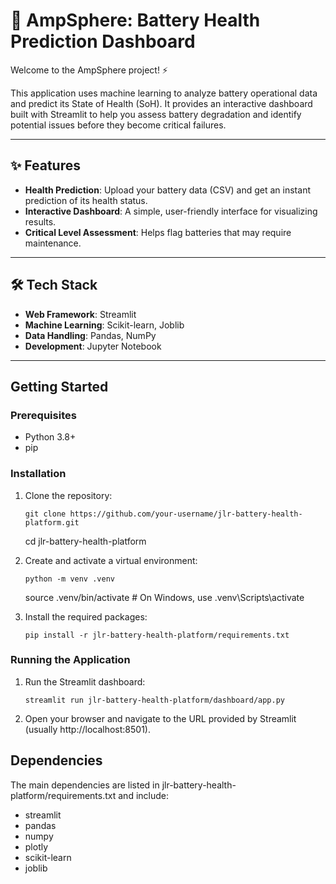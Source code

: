 # 🔋 AmpSphere: Battery Health Prediction Dashboard

Welcome to the AmpSphere project! ⚡️

This application uses machine learning to analyze battery operational data and predict its State of Health (SoH). It provides an interactive dashboard built with Streamlit to help you assess battery degradation and identify potential issues before they become critical failures.



---

## ✨ Features

* **Health Prediction**: Upload your battery data (CSV) and get an instant prediction of its health status.
* **Interactive Dashboard**: A simple, user-friendly interface for visualizing results.
* **Critical Level Assessment**: Helps flag batteries that may require maintenance.

---

## 🛠️ Tech Stack

* **Web Framework**: Streamlit
* **Machine Learning**: Scikit-learn, Joblib
* **Data Handling**: Pandas, NumPy
* **Development**: Jupyter Notebook

---

## Getting Started

### Prerequisites

*   Python 3.8+
*   pip

### Installation

1.  Clone the repository:

        git clone https://github.com/your-username/jlr-battery-health-platform.git
    cd jlr-battery-health-platform
    

2.  Create and activate a virtual environment:

        python -m venv .venv
    source .venv/bin/activate  # On Windows, use .venv\Scripts\activate
    

3.  Install the required packages:

        pip install -r jlr-battery-health-platform/requirements.txt
    

### Running the Application

1.  Run the Streamlit dashboard:

        streamlit run jlr-battery-health-platform/dashboard/app.py
    

2.  Open your browser and navigate to the URL provided by Streamlit (usually http://localhost:8501).


## Dependencies

The main dependencies are listed in jlr-battery-health-platform/requirements.txt and include:

*   streamlit
*   pandas
*   numpy
*   plotly
*   scikit-learn
*   joblib
